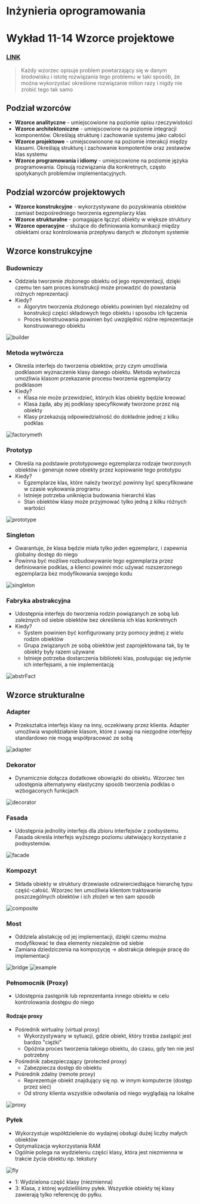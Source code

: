 Inżynieria oprogramowania
===

# Wykład 11-14 Wzorce projektowe

### [LINK](https://refactoring.guru/design-patterns/catalog)

> Każdy  wzorzec  opisuje  problem  powtarzający  się
w danym środowisku i istotę rozwiązania tego problemu w taki sposób, że można wykorzystać
określone rozwiązanie milion razy i nigdy nie zrobić tego tak samo

## Podział wzorców

- __Wzorce analityczne__ - umiejscowione na poziomie opisu rzeczywistości
- __Wzorce architektoniczne__ - umiejscowione na poziomie integracji komponentów. Określają strukturę i zachowanie systemu jako całości
- __Wzorce projektowe__ - umiejscowionone na poziomie interakcji między klasami. Określają strukturę i zachowanie kompotentów oraz zestawów klas systemu
- __Wzorce programowania i idiomy__ - umiejscowione na poziomie języka programowania. Opisują rozwiązania dla konkretnych, często spotykanych problemów implementacyjnych.

## Podzial wzorców projektowych

- __Wzorce konstrukcyjne__ - wykorzystywane do pozyskiwania obiektów zamiast bezpośredniego tworzenia egzemplarzy klas
- __Wzorce strukturalne__ - pomagające łączyć obiekty w większe struktury
- __Wzorce operacyjne__ - służące do definiowania komunikacji między obiektami oraz kontrolowania przepływu danych w złożonym systemie

## Wzorce konstrukcyjne

### Budowniczy

- Oddziela tworzenie złożonego obiektu od jego reprezentacji, dzięki czemu ten sam proces konstrukcji może prowadzić do powstania róźnych reprezentacji
- Kiedy?
    - Algorytm tworzenia złożonego obiektu powinien być niezależny od konstrukcji części składowych tego obiektu i sposobu ich łączenia
    - Proces konstruowania powinien być uwzględnić róźne reprezentacje konstruowanego obiektu

![builder](builder.png)

### Metoda wytwórcza

- Określa interfejs do tworzenia obiektów, przy czym umożliwia podklasom wyznaczenie klasy danego obiektu. Metoda wytwórcza umożliwia klasom przekazanie procesu tworzenia egzemplarzy podklasom
- Kiedy?
    - Klasa nie może przewidzieć, których klas obiekty będzie kreować
    - Klasa żąda, aby jej podklasy specyfikowały tworzone przez nią obiekty
    - Klasy przekazują odpowiedzialność do dokładnie jednej z kilku podklas

![factorymeth](factMethod.png)

### Prototyp

- Określa na podstawie prototypowego egzemplarza rodzaje tworzonych obiektów i generuje nowe obiekty przez kopiowanie tego prototypu
- Kiedy?
    - Egzemplarze klas, które należy tworzyć powinny być specyfikowane w czasie wykowania programu
    - Istnieje potrzeba uniknięcia budowania hierarchii klas
    - Stan obiektów klasy może przyjmować tylko jedną z kilku róźnych wartości

![prototype](prototype.png)

### Singleton

- Gwarantuje, że klasa będzie miała tylko jeden egzemplarz, i zapewnia globalny dostęp do niego
- Powinna być możliwe rozbudowywanie tego egzemplarza przez definiowanie podklas, a klienci powinni móc używać rozszerzonego egzemplarza bez modyfikowania swojego kodu

![singleton](singleton.png)

### Fabryka abstrakcyjna

- Udostępnia interfejs do tworzenia rodzin powiązanych ze sobą lub zależnych od siebie obiektów bez określenia ich klas konkretnych
- Kiedy?
    - System powinien być konfigurowany przy pomocy jednej z wielu rodzin obiektów
    - Grupa związanych ze sobą obiektów jest zaprojektowana tak, by te obiekty były razem używane
    - Istnieje potrzeba dostarczenia biblioteki klas, posługując się jedynie ich interfejsami, a nie implementacją

![abstrFact](abstrFact.png)

## Wzorce strukturalne

### Adapter

- Przekształca interfejs klasy na inny, oczekiwany przez klienta. Adapter umożliwia wspołdziałanie klasom, które z uwagi na niezgodne interfejsy standardowo nie mogą współpracować ze sobą

![adapter](adapter.png)

### Dekorator

- Dynamicznie dołącza dodatkowe obowiązki do obiektu. Wzorzec ten udostępnia alternatywny elastyczny sposób tworzenia podklas o wzbogaconych funkcjach

![decorator](decorator.png)

### Fasada

- Udostępnia jednolity interfejs dla zbioru interfejsów z podsystemu. Fasada określa interfejs wyższego poziomu ułatwiający korzystanie z podsystemów.

![facade](facade.png)

### Kompozyt

- Składa obiekty w struktury drzewiaste odzwierciedlające hierarchę typu część-całość. Wzorzec ten umożliwia klientom traktowanie poszczególnych obiektów i ich złożeń w ten sam sposób

![composite](composite.png)

### Most

- Oddziela abstakcję od jej implementacji, dzięki czemu można modyfikować te dwa elementy niezależnie od siebie
- Zamiana dziedziczenia na kompozycję -> abstrakcja deleguje pracę do implementacji

![bridge](bridge.png)
![example](example.png)

### Pełnomocnik (Proxy)

- Udostępnia zastępnik lub reprezentanta innego obiektu w celu kontrolowania dostępu do niego

#### Rodzaje proxy

- Pośrednik wirtualny (virtual proxy)
    - Wykorzystywany w sytuacji, gdzie obiekt, który trzeba zastąpić jest bardzo "ciężki"
    - Opóźnia proces tworzenia takiego obiektu, do czasu, gdy ten nie jest potrzebny
- Pośrednik zabezpieczający (protected proxy)
    - Zabezpiecza dostęp do obiektu
- Pośrednik zdalny (remote proxy)
    - Reprezentuje obiekt znajdujący się np. w innym komputerze (dostęp przez sieć)
    - Od strony klienta wszystkie odwołania od niego wyglądają na lokalne

![proxy](proxy.png)

### Pyłek

- Wykorzystuje współdzielenie do wydajnej obsługi dużej liczby małych obiektów
- Optymalizacja wykorzystania RAM
- Ogólnie polega na wydzieleniu części klasy, która jest niezmienna w trakcie życia obiektu np. tekstury

![fly](flyweight.png)

- 1: Wydzielona część klasy (niezmienna)
- 3: Klasa, z której wydzieliliśmy pyłek. Wszystkie obiekty tej klasy zawierają tylko referencję do pyłku.
